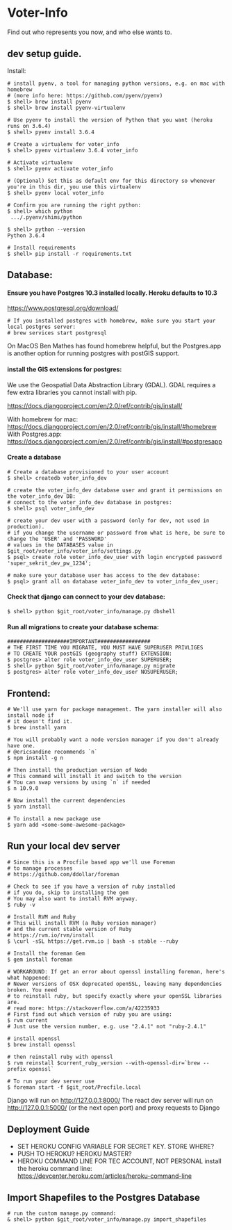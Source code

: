 # Voter-Info
Find out who represents you now, and who else wants to.


## dev setup guide.

Install:

    # install pyenv, a tool for managing python versions, e.g. on mac with homebrew
    # (more info here: https://github.com/pyenv/pyenv)
    $ shell> brew install pyenv
    $ shell> brew install pyenv-virtualenv

    # Use pyenv to install the version of Python that you want (heroku runs on 3.6.4)
    $ shell> pyenv install 3.6.4

    # Create a virtualenv for voter_info
    $ shell> pyenv virtualenv 3.6.4 voter_info

    # Activate virtualenv
    $ shell> pyenv activate voter_info

    # (Optional) Set this as default env for this directory so whenever you're in this dir, you use this virtualenv
    $ shell> pyenv local voter_info

    # Confirm you are running the right python:
    $ shell> which python
     .../.pyenv/shims/python

    $ shell> python --version
    Python 3.6.4

    # Install requirements
    $ shell> pip install -r requirements.txt



## Database:

#### Ensure you have Postgres 10.3 installed locally. Heroku defaults to 10.3

https://www.postgresql.org/download/

    # If you installed postgres with homebrew, make sure you start your local postgres server:
    # brew services start postgresql

On MacOS Ben Mathes has found homebrew helpful, but the Postgres.app is another option for running postgres with postGIS support.


#### install the GIS extensions for postgres:

We use the Geospatial Data Abstraction Library (GDAL). GDAL requires a few extra libraries
you cannot install with pip.

https://docs.djangoproject.com/en/2.0/ref/contrib/gis/install/

With homebrew for mac: https://docs.djangoproject.com/en/2.0/ref/contrib/gis/install/#homebrew
With Postgres.app: https://docs.djangoproject.com/en/2.0/ref/contrib/gis/install/#postgresapp


#### Create a database

    # Create a database provisioned to your user account
    $ shell> createdb voter_info_dev

    # create the voter_info_dev database user and grant it permissions on the voter_info_dev DB:
    # connect to the voter_info_dev database in postgres:
    $ shell> psql voter_info_dev

    # create your dev user with a password (only for dev, not used in production).
    # if you change the username or password from what is here, be sure to change the 'USER' and 'PASSWORD'
    # values in the DATABASES value in $git_root/voter_info/voter_info/settings.py
    $ psql> create role voter_info_dev_user with login encrypted password 'super_sekrit_dev_pw_1234';

    # make sure your database user has access to the dev database:
    $ psql> grant all on database voter_info_dev to voter_info_dev_user;

#### Check that django can connect to your dev database:

    $ shell> python $git_root/voter_info/manage.py dbshell

#### Run all migrations to create your database schema:

    ####################IMPORTANT#################
    # THE FIRST TIME YOU MIGRATE, YOU MUST HAVE SUPERUSER PRIVLIGES
    # TO CREATE YOUR postGIS (geography stuff) EXTENSION:
    $ postgres> alter role voter_info_dev_user SUPERUSER;
    $ shell> python $git_root/voter_info/manage.py migrate
    $ postgres> alter role voter_info_dev_user NOSUPERUSER;

## Frontend:

    # We'll use yarn for package management. The yarn installer will also install node if
    # it doesn't find it.
    $ brew install yarn

    # You will probably want a node version manager if you don't already have one.
    # @ericsandine recommends `n`
    $ npm install -g n

    # Then install the production version of Node
    # This command will install it and switch to the version
    # You can swap versions by using `n` if needed
    $ n 10.9.0

    # Now install the current dependencies
    $ yarn install

    # To install a new package use
    $ yarn add <some-some-awesome-package>

## Run your local dev server

    # Since this is a Procfile based app we'll use Foreman
    # to manage processes
    # https://github.com/ddollar/foreman

    # Check to see if you have a version of ruby installed
    # if you do, skip to installing the gem
    # You may also want to install RVM anyway.
    $ ruby -v

    # Install RVM and Ruby
    # This will install RVM (a Ruby version manager)
    # and the current stable version of Ruby
    # https://rvm.io/rvm/install
    $ \curl -sSL https://get.rvm.io | bash -s stable --ruby

    # Install the foreman Gem
    $ gem install foreman

    # WORKAROUND: If get an error about openssl installing foreman, here's what happened:
    # Newer versions of OSX deprecated openSSL, leaving many dependencies broken. You need
    # to reinstall ruby, but specify exactly where your openSSL libraries are.
    # read more: https://stackoverflow.com/a/42235933
    # First find out which version of ruby you are using:
    $ rvm current
    # Just use the version number, e.g. use "2.4.1" not "ruby-2.4.1"

    # install openssl
    $ brew install openssl

    # then reinstall ruby with openssl
    $ rvm reinstall $current_ruby_version --with-openssl-dir=`brew --prefix openssl`

    # To run your dev server use
    $ foreman start -f $git_root/Procfile.local


Django will run on http://127.0.0.1:8000/
The react dev server will run on http://127.0.0.1:5000/ (or the next open port) and proxy requests to Django

## Deployment Guide

* SET HEROKU CONFIG VARIABLE FOR SECRET KEY. STORE WHERE?
* PUSH TO HEROKU? HEROKU MASTER?
* HEROKU COMMAND LINE FOR TEC ACCOUNT, NOT PERSONAL
   install the heroku command line:
   https://devcenter.heroku.com/articles/heroku-command-line

## Import Shapefiles to the Postgres Database

    # run the custom manage.py command:
    & shell> python $git_root/voter_info/manage.py import_shapefiles

